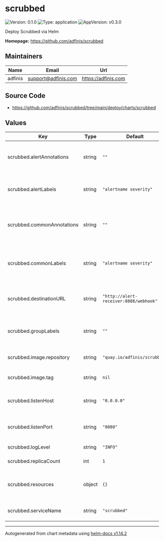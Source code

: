 # scrubbed

![Version: 0.1.0](https://img.shields.io/badge/Version-0.1.0-informational?style=flat-square) ![Type: application](https://img.shields.io/badge/Type-application-informational?style=flat-square) ![AppVersion: v0.3.0](https://img.shields.io/badge/AppVersion-v0.3.0-informational?style=flat-square)

Deploy Scrubbed via Helm

**Homepage:** <https://github.com/adfinis/scrubbed>

## Maintainers

| Name | Email | Url |
| ---- | ------ | --- |
| adfinis | <support@adfinis.com> | <https://adfinis.com> |

## Source Code

* <https://github.com/adfinis/scrubbed/tree/main/deploy/charts/scrubbed>

## Values

| Key | Type | Default | Description |
|-----|------|---------|-------------|
| scrubbed.alertAnnotations | string | `""` | Space separated list of alert annotations to keep |
| scrubbed.alertLabels | string | `"alertname severity"` | Space separated list of alert labels to keep |
| scrubbed.commonAnnotations | string | `""` | Space separated list of common annotations to keep |
| scrubbed.commonLabels | string | `"alertname severity"` | Space separated list of common labels to keep |
| scrubbed.destinationURL | string | `"http://alert-receiver:8888/webhook"` | Destination URL to send scrubbed alerts to |
| scrubbed.groupLabels | string | `""` | Space separated list of group labels to keep |
| scrubbed.image.repository | string | `"quay.io/adfinis/scrubbed"` | Scrubbed image repository |
| scrubbed.image.tag | string | `nil` | Scrubbed image version |
| scrubbed.listenHost | string | `"0.0.0.0"` | Listener host of Scrubbed service |
| scrubbed.listenPort | string | `"8080"` | Listener port of Scrubbed service |
| scrubbed.logLevel | string | `"INFO"` | Scrubbed log level |
| scrubbed.replicaCount | int | `1` | Number of replicas |
| scrubbed.resources | object | `{}` | Resource limits and requests for scrubbed |
| scrubbed.serviceName | string | `"scrubbed"` | Scrubbed service name |

----------------------------------------------
Autogenerated from chart metadata using [helm-docs v1.14.2](https://github.com/norwoodj/helm-docs/releases/v1.14.2)
